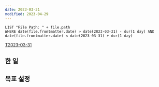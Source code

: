 ```yaml
---
date: 2023-03-31
modified: 2023-04-29
---
```


```dataview
LIST "File Path: " + file.path
WHERE date(file.frontmatter.date) > date(2023-03-31) - dur(1 day) AND date(file.frontmatter.date) < date(2023-03-31) + dur(1 day)
```

[T2023-03-31](../../../topic/tech-review/T2023-03-31/T2023-03-31)

## 한 일

## 목표 설정
